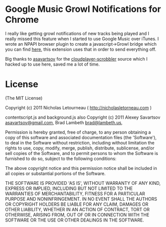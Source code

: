 Google Music Growl Notifications for Chrome
===========================================

I really like getting growl notifications of new tracks being played and I really missed this feature when I started to use Google Music over iTunes. I wrote an NPAPI browser plugin to create a javascript->Growl bridge which you can find [here](https://github.com/nletourneau/JSGrowl), this extension uses that in order to send everything off.

Big thanks to [asavartsov](https://github.com/asavartsov) for the [cloudplayer-scrobbler](https://github.com/asavartsov/cloudplayer-scrobbler/tree/google-music) source which I hacked up to use here, saved me a lot of time.

License
=======

(The MIT License)

Copyright (c) 2011 Nicholas Letourneau ( http://nicholasletorneau.com )

contentscript.js and background.js also Copyright (c) 2011 Alexey Savartsov <asavartsov@gmail.com>, Brad Lambeth <brad@lambeth.us>, 

Permission is hereby granted, free of charge, to any person obtaining
a copy of this software and associated documentation files (the
'Software'), to deal in the Software without restriction, including
without limitation the rights to use, copy, modify, merge, publish,
distribute, sublicense, and/or sell copies of the Software, and to
permit persons to whom the Software is furnished to do so, subject to
the following conditions:

The above copyright notice and this permission notice shall be
included in all copies or substantial portions of the Software.

THE SOFTWARE IS PROVIDED 'AS IS', WITHOUT WARRANTY OF ANY KIND,
EXPRESS OR IMPLIED, INCLUDING BUT NOT LIMITED TO THE WARRANTIES OF
MERCHANTABILITY, FITNESS FOR A PARTICULAR PURPOSE AND NONINFRINGEMENT.
IN NO EVENT SHALL THE AUTHORS OR COPYRIGHT HOLDERS BE LIABLE FOR ANY
CLAIM, DAMAGES OR OTHER LIABILITY, WHETHER IN AN ACTION OF CONTRACT,
TORT OR OTHERWISE, ARISING FROM, OUT OF OR IN CONNECTION WITH THE
SOFTWARE OR THE USE OR OTHER DEALINGS IN THE SOFTWARE.
